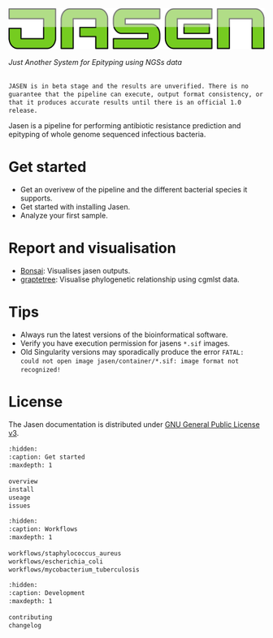 ![Jasen logo](_static/logo.png)

*Just Another System for Epityping using NGSs data*

```{warning}

JASEN is in beta stage and the results are unverified. There is no guarantee that the pipeline can execute, output format consistency, or that it produces accurate results until there is an official 1.0 release.
```

Jasen is a pipeline for performing antibiotic resistance prediction and epityping of whole genome sequenced infectious bacteria.

# Get started

- Get an overivew of the pipeline and the different bacterial species it supports.
- Get started with installing Jasen.
- Analyze your first sample.

# Report and visualisation

* [Bonsai](https://github.com/Clinical-Genomics-Lund/cgviz): Visualises jasen outputs.
* [graptetree](https://github.com/achtman-lab/GrapeTree): Visualise phylogenetic relationship using cgmlst data.

# Tips

* Always run the latest versions of the bioinformatical software.
* Verify you have execution permission for jasens `*.sif` images.
* Old Singularity versions may sporadically produce the error `FATAL: could not open image jasen/container/*.sif: image format not recognized!`

# License

The Jasen documentation is distributed under
[GNU General Public License v3](https://www.gnu.org/licenses/gpl-3.0.html).


```{toctree}
:hidden:
:caption: Get started
:maxdepth: 1

overview
install
useage
issues
```

```{toctree}
:hidden:
:caption: Workflows
:maxdepth: 1

workflows/staphylococcus_aureus
workflows/escherichia_coli
workflows/mycobacterium_tuberculosis
```

```{toctree}
:hidden:
:caption: Development
:maxdepth: 1

contributing
changelog
```